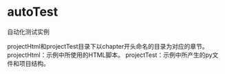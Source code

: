 # autoTest
自动化测试实例

projectHtml和projectTest目录下以chapter开头命名的目录为对应的章节。
projectHtml：示例中所使用的HTML脚本。
projectTest：示例中所产生的py文件和项目结构。